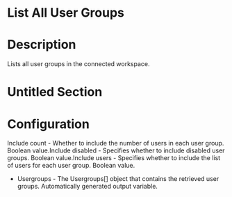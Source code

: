 ﻿# List All User Groups

# Description

Lists all user groups in the connected workspace.

# Untitled Section

# Configuration









Include count -
                        Whether to include the number of users in each user group. Boolean
                        value.Include disabled -
                        Specifies whether to include disabled user groups. Boolean value.Include users -
                        Specifies whether to include the list of users for each user group. Boolean
                        value.



* Usergroups - The Usergroups[] object that contains the retrieved user groups. Automatically generated output variable.

